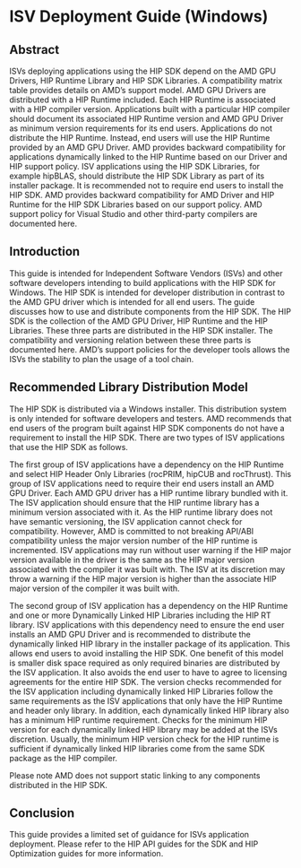 # ISV Deployment Guide (Windows)

## Abstract

ISVs deploying applications using the HIP SDK depend on the AMD GPU Drivers, HIP
Runtime Library and HIP SDK Libraries. A compatibility matrix table provides
details on AMD’s support model. AMD GPU Drivers are distributed with a HIP
Runtime included. Each HIP Runtime is associated with a HIP compiler version.
Applications built with a particular HIP compiler should document its associated
HIP Runtime version and AMD GPU Driver as minimum version requirements for its
end users. Applications do not distribute the HIP Runtime. Instead, end users
will use the HIP Runtime provided by an AMD GPU Driver. AMD provides backward
compatibility for applications dynamically linked to the HIP Runtime based on
our Driver and HIP support policy. ISV applications using the HIP SDK Libraries,
for example hipBLAS, should distribute the HIP SDK Library as part of its
installer package. It is recommended not to require end users to install the
HIP SDK. AMD provides backward compatibility for AMD Driver and HIP Runtime for
the HIP SDK Libraries based on our support policy. AMD support policy for Visual
Studio and other third-party compilers are documented here.

## Introduction

This guide is intended for Independent Software Vendors (ISVs) and other
software developers intending to build applications with the HIP SDK for
Windows. The HIP SDK is intended for developer distribution in contrast to the
AMD GPU driver which is intended for all end users. The guide discusses how to
use and distribute components from the HIP SDK. The HIP SDK is the collection of
the AMD GPU Driver, HIP Runtime and the HIP Libraries. These three parts are
distributed in the HIP SDK installer. The compatibility and versioning relation
between these three parts is documented here. AMD’s support policies for the
developer tools allows the ISVs the stability to plan the usage of a tool chain.

## Recommended Library Distribution Model

The HIP SDK is distributed via a Windows installer. This distribution system is
only intended for software developers and testers. AMD recommends that end users
of the program built against HIP SDK components do not have a requirement to
install the HIP SDK. There are two types of ISV applications that use the HIP
SDK as follows.

The first group of ISV applications have a dependency on the HIP Runtime and
select HIP Header Only Libraries (rocPRIM, hipCUB and rocThrust). This group of
ISV applications need to require their end users install an AMD GPU Driver. Each
AMD GPU driver has a HIP runtime library bundled with it. The ISV application
should ensure that the HIP runtime library has a minimum version associated with
it. As the HIP runtime library does not have semantic versioning, the ISV
application cannot check for compatibility. However, AMD is committed to not
breaking API/ABI compatibility unless the major version number of the HIP
runtime is incremented. ISV applications may run without user warning if the HIP
major version available in the driver is the same as the HIP major version
associated with the compiler it was built with. The ISV at its discretion may
throw a warning if the HIP major version is higher than the associate HIP major
version of the compiler it was built with.

The second group of ISV application has a dependency on the HIP Runtime and one
or more Dynamically Linked HIP Libraries including the HIP RT library. ISV
applications with this dependency need to ensure the end user installs an AMD
GPU Driver and is recommended to distribute the dynamically linked HIP library
in the installer package of its application. This allows end users to avoid
installing the HIP SDK. One benefit of this model is smaller disk space required
as only required binaries are distributed by the ISV application. It also avoids
the end user to have to agree to licensing agreements for the entire HIP SDK.
The version checks recommended for the ISV application including dynamically
linked HIP Libraries follow the same requirements as the ISV applications that
only have the HIP Runtime and header only library. In addition, each dynamically
linked HIP library also has a minimum HIP runtime requirement. Checks for the
minimum HIP version for each dynamically linked HIP library may be added at the
ISVs discretion. Usually, the minimum HIP version check for the HIP runtime is
sufficient if dynamically linked HIP libraries come from the same SDK package as
the HIP compiler.

Please note AMD does not support static linking to any components distributed in
the HIP SDK.

## Conclusion

This guide provides a limited set of guidance for ISVs application deployment.
Please refer to the HIP API guides for the SDK and HIP Optimization guides for
more information.
